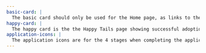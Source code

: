```yaml
---
basic-card: |
  The basic card should only be used for the Home page, as links to the three main links in the Navigation: Adopt Now, Happy Tails, and Application.
happy-card: |
  The happy card is the the Happy Tails page showing successful adoptions.
application-icons: |
  The application icons are for the 4 stages when completing the application form for adoption.
---
```

